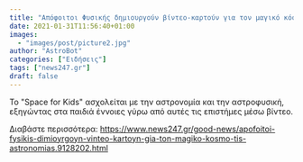 ```yaml
---
title: "Απόφοιτοι Φυσικής δημιουργούν βίντεο-καρτούν για τον μαγικό κόσμο της αστρονομίας"
date: 2021-01-31T11:56:40+01:00
images:
  - "images/post/picture2.jpg"
author: "AstroBot"
categories: ["Ειδήσεις"]
tags: ["news247.gr"]
draft: false
---
```


Το "Space for Kids" ασχολείται με την αστρονομία και την αστροφυσική, εξηγώντας στα παιδιά έννοιες γύρω από αυτές τις επιστήμες μέσω βίντεο.

Διαβάστε περισσότερα: https://www.news247.gr/good-news/apofoitoi-fysikis-dimioyrgoyn-vinteo-kartoyn-gia-ton-magiko-kosmo-tis-astronomias.9128202.html
